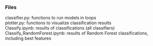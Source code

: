 ### Files
classifier.py: functions to run models in loops  
plotter.py: functions to visualize classification results  
Classify.ipynb: results of classifications (all classifiers)  
Classify_RandomForest.ipynb: results of Random Forest classifications, including best features

